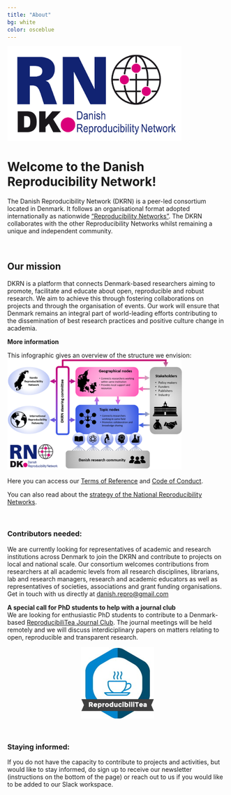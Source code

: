 ```yaml
---
title: "About"
bg: white
color: osceblue
---
```


<img src="img/DKRN_logo.png" style="max-width:400px">

# **Welcome to the Danish Reproducibility Network!**

The Danish Reproducibility Network (DKRN) is a peer-led consortium located in Denmark. It follows an organisational format adopted internationally as nationwide [“Reproducibility Networks”](https://www.ukrn.org/international-networks/). The DKRN collaborates with the other Reproducibility Networks whilst remaining a unique and independent community. 

<br>   
  
## **Our mission**

DKRN is a platform that connects Denmark-based researchers aiming to promote, facilitate and educate about open, reproducible and robust research. We aim to achieve this through fostering collaborations on projects and through the organisation of events. Our work will ensure that Denmark remains an integral part of world-leading efforts contributing to the dissemination of best research practices and positive culture change in academia.  
  
**More information**  

This infographic gives an overview of the structure we envision:
<img src="img/comitee/dkrn_structure.png" style="max-width:400px">

Here you can access our [Terms of Reference](https://drive.google.com/file/d/1el5NEov6rMj2osI4BVqTGYomihytaIkt/view?usp=sharing) and [Code of Conduct]( https://drive.google.com/file/d/1xzJkMTDthqXga3JKyOsQ8uRjTZtAWJh6/view?usp=sharing). 

You can also read about the [strategy of the National Reproducibility Networks](https://osf.io/aq5je). 
  
 <br>   
    
### **Contributors needed:**  
  
We are currently looking for representatives of academic and research institutions across Denmark to join the DKRN and contribute to projects on local and national scale. Our consortium welcomes contributions from researchers at all academic levels from all research disciplines, librarians, lab and research managers, research and academic educators as well as representatives of societies, associations and grant funding organisations. Get in touch with us directly at danish.repro@gmail.com   
  
**A special call for PhD students to help with a journal club**  
We are looking for enthusiastic PhD students to contribute to a Denmark-based [ReproducibiliTea Journal Club](https://reproducibilitea.org/). The journal meetings will be held remotely and we will discuss interdiciplinary papers on matters relating to open, reproducible and transparent research.  
  
<p align="center">
<img src="img/reproducibiliTea_logo.jpg" align="center">
</p>  
  
<br>  
  
### **Staying informed:**  
If you do not have the capacity to contribute to projects and activities, but would like to stay informed, do sign up to receive our newsletter (instructions on the bottom of the page) or reach out to us if you would like to be added to our Slack workspace. 

